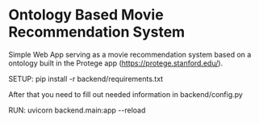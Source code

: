 ﻿# Ontology Based Movie Recommendation System

Simple Web App serving as a movie recommendation system based on a ontology built in the Protege app (https://protege.stanford.edu/).

SETUP:
pip install -r backend/requirements.txt

After that you need to fill out needed information in backend/config.py

RUN:
uvicorn backend.main:app --reload
